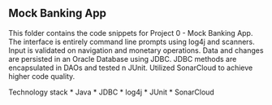 ## Mock Banking App

   This folder contains the code snippets for Project 0 - Mock Banking App. The interface is entirely command line prompts using log4j and scanners.
   Input is validated on navigation and monetary operations. Data and changes are persisted in an Oracle Database using JDBC. JDBC methods are encapsulated in DAOs and tested n JUnit. Utilized SonarCloud to achieve higher code quality.
   
   Technology stack
	* Java
	* JDBC
	* log4j
	* JUnit
	* SonarCloud